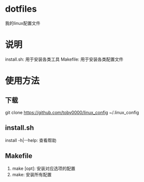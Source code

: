 # dotfiles
我的linux配置文件

# 说明
install.sh: 用于安装各类工具
Makefile: 用于安装各类配置文件

# 使用方法
## 下载
git clone https://github.com/toby0000/linux_config ~/.linux_config

## install.sh
install -h|--help: 查看帮助

## Makefile
1. make [opt]: 安装对应选项的配置
2. make: 安装所有配置

